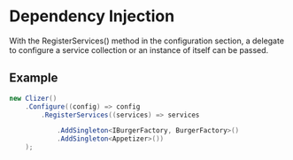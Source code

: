 # Dependency Injection
With the RegisterServices() method in the configuration section, a delegate to configure a service collection or an instance of itself can be passed.

## Example
```csharp
new Clizer()
    .Configure((config) => config
        .RegisterServices((services) => services

            .AddSingleton<IBurgerFactory, BurgerFactory>()
            .AddSingleton<Appetizer>())
    );
```
